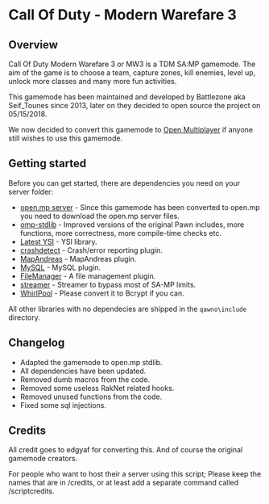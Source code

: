 # Call Of Duty - Modern Warefare 3
## Overview
Call Of Duty Modern Warefare 3 or MW3 is a TDM SA:MP gamemode. The aim of the game is to choose a team, capture zones, kill enemies, level up, unlock more classes and many more fun activities.

This gamemode has been maintained and developed by Battlezone aka Seif_Tounes since 2013, later on they decided to open source the project on 05/15/2018.

We now decided to convert this gamemode to [Open Multiplayer](https://open.mp/faq) if anyone still wishes to use this gamemode.

## Getting started
Before you can get started, there are dependencies you need on your server folder:
- [open.mp server](https://github.com/openmultiplayer/open.mp/releases/latest) - Since this gamemode has been converted to open.mp you need to download the open.mp server files.
- [omp-stdlib](https://github.com/openmultiplayer/omp-stdlib) - Improved versions of the original Pawn includes, more functions, more correctness, more compile-time checks etc.
- [Latest YSI](https://github.com/pawn-lang/YSI-Includes/releases/tag/v5.10.0006) - YSI library.
- [crashdetect](https://github.com/Y-Less/samp-plugin-crashdetect/releases/tag/v4.22) - Crash/error reporting plugin.
- [MapAndreas](https://github.com/philip1337/samp-plugin-mapandreas/releases/tag/v1.2.1) - MapAndreas plugin.
- [MySQL](https://github.com/pBlueG/SA-MP-MySQL/releases/tag/R41-4) - MySQL plugin.
- [FileManager](https://github.com/JaTochNietDan/SA-MP-FileManager/releases/tag/1.5.1) - A file management plugin.
- [streamer](https://github.com/samp-incognito/samp-streamer-plugin/releases/tag/v2.9.6) - Streamer to bypass most of SA-MP limits.
- [WhirlPool](https://github.com/Southclaws/samp-whirlpool/releases/tag/v1.0.0) - Please convert it to Bcrypt if you can. 

All other libraries with no dependecies are shipped in the `qawno\include` directory.

## Changelog
- Adapted the gamemode to open.mp stdlib.
- All dependencies have been updated.
- Removed dumb macros from the code.
- Removed some useless RakNet related hooks.
- Removed unused functions from the code.
- Fixed some sql injections.

## Credits
All credit goes to edgyaf for converting this. And of course the original gamemode creators.

For people who want to host their a server using this script; Please keep the names that are in /credits, or at least add a separate command called /scriptcredits.